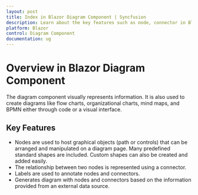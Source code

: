 ```yaml
---
layout: post
title: Index in Blazor Diagram Component | Syncfusion 
description: Learn about the key features such as node, connector in Blazor Diagram component of Syncfusion and more details.
platform: Blazor
control: Diagram Component
documentation: ug
---
```


# Overview in Blazor Diagram Component

The diagram component visually represents information. It is also used to create diagrams like flow charts, organizational charts, mind maps, and BPMN either through code or a visual interface.

## Key Features

* Nodes are used to host graphical objects (path or controls) that can be arranged and manipulated on a diagram page. Many predefined standard shapes are included. Custom shapes can also be created and added easily.
* The relationship between two nodes is represented using a connector.
* Labels are used to annotate nodes and connectors.
* Generates diagram with nodes and connectors based on the information provided from an external data source.